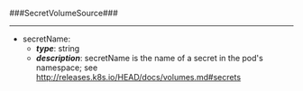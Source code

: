###SecretVolumeSource###

---
* secretName: 
  * **_type_**: string
  * **_description_**: secretName is the name of a secret in the pod's namespace; see http://releases.k8s.io/HEAD/docs/volumes.md#secrets
